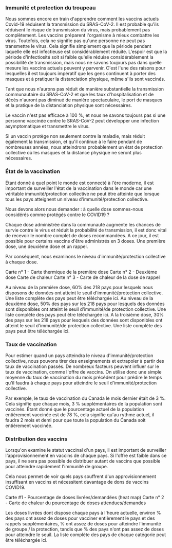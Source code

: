 ### Immunité et protection du troupeau

Nous sommes encore en train d'apprendre comment les vaccins actuels Covid-19 réduisent la transmission du SRAS-CoV-2. Il est probable qu'ils réduisent le risque de transmission du virus, mais probablement pas complètement. Les vaccins préparent l'organisme à mieux combattre les virus. Toutefois, cela ne signifie pas qu'une personne ne peut pas transmettre le virus. Cela signifie simplement que la période pendant laquelle elle est infectieuse est considérablement réduite. L'espoir est que la période d'infectiosité soit si faible qu'elle réduise considérablement la possibilité de transmission, mais nous ne savons toujours pas dans quelle mesure les vaccins actuels peuvent y parvenir. C'est l'une des raisons pour lesquelles il est toujours impératif que les gens continuent à porter des masques et à pratiquer la distanciation physique, même s'ils sont vaccinés.

Tant que nous n'aurons pas réduit de manière substantielle la transmission communautaire du SRAS-CoV-2 et que les taux d'hospitalisation et de décès n'auront pas diminué de manière spectaculaire, le port de masques et la pratique de la distanciation physique sont nécessaires.

Le vaccin n'est pas efficace à 100 %, et nous ne savons toujours pas si une personne vaccinée contre le SRAS-CoV-2 peut développer une infection asymptomatique et transmettre le virus.

Si un vaccin protège non seulement contre la maladie, mais réduit également la transmission, et qu'il continue à le faire pendant de nombreuses années, nous atteindrons probablement un état de protection collective où les masques et la distance physique ne seront plus nécessaires.

### État de la vaccination

Étant donné à quel point le monde est connecté à l'ère moderne, il est important de surveiller l'état de la vaccination dans le monde car une véritable immunité/protection collective ne peut être atteinte que lorsque tous les pays atteignent un niveau d'immunité/protection collective.

Nous devons alors nous demander : à quelle dose sommes-nous considérés comme protégés contre le COVID19 ?

Chaque dose administrée dans la communauté augmente les chances de survie contre le virus et réduit la probabilité de transmission, il est donc vital de recevoir le nombre complet de doses recommandées. A ce jour, il est possible pour certains vaccins d'être administrés en 3 doses. Une première dose, une deuxième dose et un rappel.

Par conséquent, nous examinons le niveau d'immunité/protection collective à chaque dose.

Carte n° 1 - Carte thermique de la première dose
Carte n° 2 - Deuxième dose Carte de chaleur
Carte n° 3 - Carte de chaleur de la dose de rappel

Au niveau de la première dose, 60% des 218 pays pour lesquels nous disposons de données ont atteint le seuil d'immunité/protection collective. Une liste complète des pays peut être téléchargée ici.
Au niveau de la deuxième dose, 50% des pays sur les 218 pays pour lesquels des données sont disponibles ont atteint le seuil d'immunité/de protection collective. Une liste complète des pays peut être téléchargée ici.
A la troisième dose, 30% des pays sur les 218 pays pour lesquels des données sont disponibles ont atteint le seuil d'immunité/de protection collective. Une liste complète des pays peut être téléchargée ici.

### Taux de vaccination

Pour estimer quand un pays atteindra le niveau d'immunité/protection collective, nous pouvons tirer des enseignements et extrapoler à partir des taux de vaccination passés. De nombreux facteurs peuvent influer sur le taux de vaccination, comme l'offre de vaccins. On utilise donc une simple moyenne du taux de vaccination du mois précédent pour prédire le temps qu'il faudra à chaque pays pour atteindre le seuil d'immunité/protection collective.

Par exemple, le taux de vaccination du Canada le mois dernier était de 3 %. Cela signifie que chaque mois, 3 % supplémentaires de la population sont vaccinés. Étant donné que le pourcentage actuel de la population entièrement vaccinée est de 78 %, cela signifie qu'au rythme actuel, il faudra 2 mois et demi pour que toute la population du Canada soit entièrement vaccinée.

### Distribution des vaccins

Lorsqu'on examine le statut vaccinal d'un pays, il est important de surveiller l'approvisionnement en vaccins de chaque pays. Si l'offre est faible dans ce pays, il ne sera pas possible de distribuer autant de vaccins que possible pour atteindre rapidement l'immunité de groupe.

Cela nous permet de voir quels pays souffrent d'un approvisionnement insuffisant en vaccins et nécessitent davantage de dons de vaccins COVID19.

Carte #1 - Pourcentage de doses livrées/demandées (heat map)
Carte n° 2 - Carte de chaleur du pourcentage de doses attendues/demandes

Les doses livrées dont dispose chaque pays à l'heure actuelle, environ % des pays ont assez de doses pour vacciner entièrement le pays et des rappels supplémentaires, % ont assez de doses pour atteindre l'immunité de groupe / la protection, tandis que % des pays n'ont pas assez de doses pour atteindre le seuil. La liste complète des pays de chaque catégorie peut être téléchargée ici.
